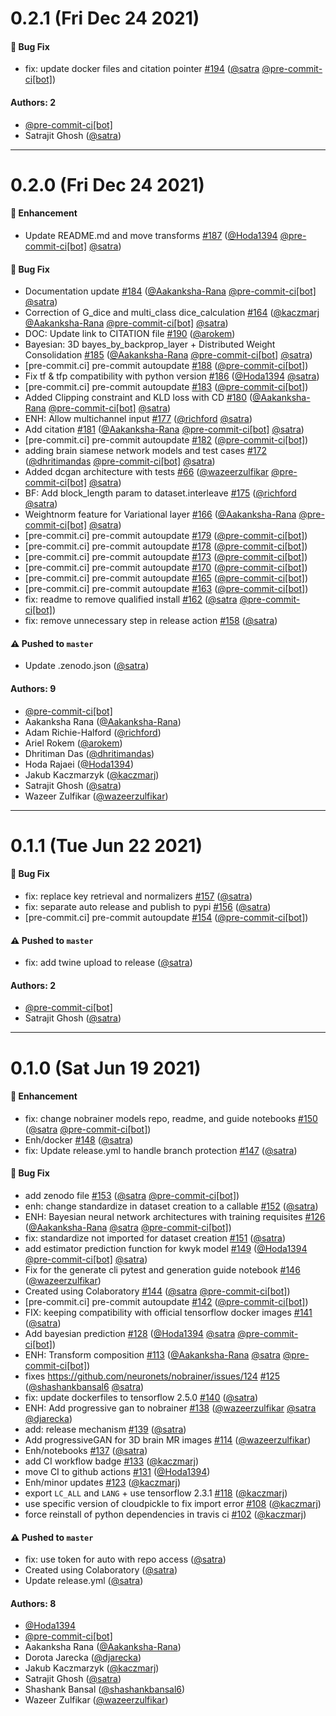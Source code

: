 # 0.2.1 (Fri Dec 24 2021)

#### 🐛 Bug Fix

- fix: update docker files and citation pointer [#194](https://github.com/neuronets/nobrainer/pull/194) ([@satra](https://github.com/satra) [@pre-commit-ci[bot]](https://github.com/pre-commit-ci[bot]))

#### Authors: 2

- [@pre-commit-ci[bot]](https://github.com/pre-commit-ci[bot])
- Satrajit Ghosh ([@satra](https://github.com/satra))

---

# 0.2.0 (Fri Dec 24 2021)

#### 🚀 Enhancement

- Update README.md and move transforms [#187](https://github.com/neuronets/nobrainer/pull/187) ([@Hoda1394](https://github.com/Hoda1394) [@pre-commit-ci[bot]](https://github.com/pre-commit-ci[bot]) [@satra](https://github.com/satra))

#### 🐛 Bug Fix

- Documentation update [#184](https://github.com/neuronets/nobrainer/pull/184) ([@Aakanksha-Rana](https://github.com/Aakanksha-Rana) [@pre-commit-ci[bot]](https://github.com/pre-commit-ci[bot]) [@satra](https://github.com/satra))
- Correction of G_dice and multi_class dice_calculation [#164](https://github.com/neuronets/nobrainer/pull/164) ([@kaczmarj](https://github.com/kaczmarj) [@Aakanksha-Rana](https://github.com/Aakanksha-Rana) [@pre-commit-ci[bot]](https://github.com/pre-commit-ci[bot]) [@satra](https://github.com/satra))
- DOC: Update link to CITATION file [#190](https://github.com/neuronets/nobrainer/pull/190) ([@arokem](https://github.com/arokem))
- Bayesian: 3D bayes_by_backprop_layer + Distributed Weight Consolidation [#185](https://github.com/neuronets/nobrainer/pull/185) ([@Aakanksha-Rana](https://github.com/Aakanksha-Rana) [@pre-commit-ci[bot]](https://github.com/pre-commit-ci[bot]) [@satra](https://github.com/satra))
- [pre-commit.ci] pre-commit autoupdate [#188](https://github.com/neuronets/nobrainer/pull/188) ([@pre-commit-ci[bot]](https://github.com/pre-commit-ci[bot]))
- Fix tf & tfp compatibility with python version [#186](https://github.com/neuronets/nobrainer/pull/186) ([@Hoda1394](https://github.com/Hoda1394) [@satra](https://github.com/satra))
- [pre-commit.ci] pre-commit autoupdate [#183](https://github.com/neuronets/nobrainer/pull/183) ([@pre-commit-ci[bot]](https://github.com/pre-commit-ci[bot]))
- Added Clipping constraint and KLD loss with CD [#180](https://github.com/neuronets/nobrainer/pull/180) ([@Aakanksha-Rana](https://github.com/Aakanksha-Rana) [@pre-commit-ci[bot]](https://github.com/pre-commit-ci[bot]) [@satra](https://github.com/satra))
- ENH: Allow multichannel input [#177](https://github.com/neuronets/nobrainer/pull/177) ([@richford](https://github.com/richford) [@satra](https://github.com/satra))
- Add citation [#181](https://github.com/neuronets/nobrainer/pull/181) ([@Aakanksha-Rana](https://github.com/Aakanksha-Rana) [@pre-commit-ci[bot]](https://github.com/pre-commit-ci[bot]) [@satra](https://github.com/satra))
- [pre-commit.ci] pre-commit autoupdate [#182](https://github.com/neuronets/nobrainer/pull/182) ([@pre-commit-ci[bot]](https://github.com/pre-commit-ci[bot]))
- adding brain siamese network models and test cases [#172](https://github.com/neuronets/nobrainer/pull/172) ([@dhritimandas](https://github.com/dhritimandas) [@pre-commit-ci[bot]](https://github.com/pre-commit-ci[bot]) [@satra](https://github.com/satra))
- Added dcgan architecture with tests [#66](https://github.com/neuronets/nobrainer/pull/66) ([@wazeerzulfikar](https://github.com/wazeerzulfikar) [@pre-commit-ci[bot]](https://github.com/pre-commit-ci[bot]) [@satra](https://github.com/satra))
- BF: Add block_length param to dataset.interleave [#175](https://github.com/neuronets/nobrainer/pull/175) ([@richford](https://github.com/richford) [@satra](https://github.com/satra))
- Weightnorm feature for Variational layer [#166](https://github.com/neuronets/nobrainer/pull/166) ([@Aakanksha-Rana](https://github.com/Aakanksha-Rana) [@pre-commit-ci[bot]](https://github.com/pre-commit-ci[bot]) [@satra](https://github.com/satra))
- [pre-commit.ci] pre-commit autoupdate [#179](https://github.com/neuronets/nobrainer/pull/179) ([@pre-commit-ci[bot]](https://github.com/pre-commit-ci[bot]))
- [pre-commit.ci] pre-commit autoupdate [#178](https://github.com/neuronets/nobrainer/pull/178) ([@pre-commit-ci[bot]](https://github.com/pre-commit-ci[bot]))
- [pre-commit.ci] pre-commit autoupdate [#173](https://github.com/neuronets/nobrainer/pull/173) ([@pre-commit-ci[bot]](https://github.com/pre-commit-ci[bot]))
- [pre-commit.ci] pre-commit autoupdate [#170](https://github.com/neuronets/nobrainer/pull/170) ([@pre-commit-ci[bot]](https://github.com/pre-commit-ci[bot]))
- [pre-commit.ci] pre-commit autoupdate [#165](https://github.com/neuronets/nobrainer/pull/165) ([@pre-commit-ci[bot]](https://github.com/pre-commit-ci[bot]))
- [pre-commit.ci] pre-commit autoupdate [#163](https://github.com/neuronets/nobrainer/pull/163) ([@pre-commit-ci[bot]](https://github.com/pre-commit-ci[bot]))
- fix: readme to remove qualified install [#162](https://github.com/neuronets/nobrainer/pull/162) ([@satra](https://github.com/satra) [@pre-commit-ci[bot]](https://github.com/pre-commit-ci[bot]))
- fix: remove unnecessary step in release action [#158](https://github.com/neuronets/nobrainer/pull/158) ([@satra](https://github.com/satra))

#### ⚠️ Pushed to `master`

- Update .zenodo.json ([@satra](https://github.com/satra))

#### Authors: 9

- [@pre-commit-ci[bot]](https://github.com/pre-commit-ci[bot])
- Aakanksha Rana ([@Aakanksha-Rana](https://github.com/Aakanksha-Rana))
- Adam Richie-Halford ([@richford](https://github.com/richford))
- Ariel Rokem ([@arokem](https://github.com/arokem))
- Dhritiman Das ([@dhritimandas](https://github.com/dhritimandas))
- Hoda Rajaei ([@Hoda1394](https://github.com/Hoda1394))
- Jakub Kaczmarzyk ([@kaczmarj](https://github.com/kaczmarj))
- Satrajit Ghosh ([@satra](https://github.com/satra))
- Wazeer Zulfikar ([@wazeerzulfikar](https://github.com/wazeerzulfikar))

---

# 0.1.1 (Tue Jun 22 2021)

#### 🐛 Bug Fix

- fix: replace key retrieval and normalizers [#157](https://github.com/neuronets/nobrainer/pull/157) ([@satra](https://github.com/satra))
- fix: separate auto release and publish to pypi [#156](https://github.com/neuronets/nobrainer/pull/156) ([@satra](https://github.com/satra))
- [pre-commit.ci] pre-commit autoupdate [#154](https://github.com/neuronets/nobrainer/pull/154) ([@pre-commit-ci[bot]](https://github.com/pre-commit-ci[bot]))

#### ⚠️ Pushed to `master`

- fix: add twine upload to release ([@satra](https://github.com/satra))

#### Authors: 2

- [@pre-commit-ci[bot]](https://github.com/pre-commit-ci[bot])
- Satrajit Ghosh ([@satra](https://github.com/satra))

---

# 0.1.0 (Sat Jun 19 2021)

#### 🚀 Enhancement

- fix: change nobrainer models repo, readme, and guide notebooks [#150](https://github.com/neuronets/nobrainer/pull/150) ([@satra](https://github.com/satra) [@pre-commit-ci[bot]](https://github.com/pre-commit-ci[bot]))
- Enh/docker [#148](https://github.com/neuronets/nobrainer/pull/148) ([@satra](https://github.com/satra))
- fix: Update release.yml to handle branch protection [#147](https://github.com/neuronets/nobrainer/pull/147) ([@satra](https://github.com/satra))

#### 🐛 Bug Fix

- add zenodo file [#153](https://github.com/neuronets/nobrainer/pull/153) ([@satra](https://github.com/satra) [@pre-commit-ci[bot]](https://github.com/pre-commit-ci[bot]))
- enh: change standardize in dataset creation to a callable [#152](https://github.com/neuronets/nobrainer/pull/152) ([@satra](https://github.com/satra))
- ENH: Bayesian neural network architectures with training requisites [#126](https://github.com/neuronets/nobrainer/pull/126) ([@Aakanksha-Rana](https://github.com/Aakanksha-Rana) [@satra](https://github.com/satra) [@pre-commit-ci[bot]](https://github.com/pre-commit-ci[bot]))
- fix: standardize not imported for dataset creation [#151](https://github.com/neuronets/nobrainer/pull/151) ([@satra](https://github.com/satra))
- add estimator prediction function for kwyk model [#149](https://github.com/neuronets/nobrainer/pull/149) ([@Hoda1394](https://github.com/Hoda1394) [@pre-commit-ci[bot]](https://github.com/pre-commit-ci[bot]) [@satra](https://github.com/satra))
- Fix for the generate cli pytest and generation guide notebook [#146](https://github.com/neuronets/nobrainer/pull/146) ([@wazeerzulfikar](https://github.com/wazeerzulfikar))
- Created using Colaboratory [#144](https://github.com/neuronets/nobrainer/pull/144) ([@satra](https://github.com/satra) [@pre-commit-ci[bot]](https://github.com/pre-commit-ci[bot]))
- [pre-commit.ci] pre-commit autoupdate [#142](https://github.com/neuronets/nobrainer/pull/142) ([@pre-commit-ci[bot]](https://github.com/pre-commit-ci[bot]))
- FIX: keeping compatibility with official tensorflow docker images [#141](https://github.com/neuronets/nobrainer/pull/141) ([@satra](https://github.com/satra))
- Add bayesian prediction [#128](https://github.com/neuronets/nobrainer/pull/128) ([@Hoda1394](https://github.com/Hoda1394) [@satra](https://github.com/satra) [@pre-commit-ci[bot]](https://github.com/pre-commit-ci[bot]))
- ENH: Transform composition [#113](https://github.com/neuronets/nobrainer/pull/113) ([@Aakanksha-Rana](https://github.com/Aakanksha-Rana) [@satra](https://github.com/satra) [@pre-commit-ci[bot]](https://github.com/pre-commit-ci[bot]))
- fixes https://github.com/neuronets/nobrainer/issues/124 [#125](https://github.com/neuronets/nobrainer/pull/125) ([@shashankbansal6](https://github.com/shashankbansal6) [@satra](https://github.com/satra))
- fix: update dockerfiles to tensorflow 2.5.0 [#140](https://github.com/neuronets/nobrainer/pull/140) ([@satra](https://github.com/satra))
- ENH: Add progressive gan to nobrainer [#138](https://github.com/neuronets/nobrainer/pull/138) ([@wazeerzulfikar](https://github.com/wazeerzulfikar) [@satra](https://github.com/satra) [@djarecka](https://github.com/djarecka))
- add: release mechanism [#139](https://github.com/neuronets/nobrainer/pull/139) ([@satra](https://github.com/satra))
- Add progressiveGAN for 3D brain MR images [#114](https://github.com/neuronets/nobrainer/pull/114) ([@wazeerzulfikar](https://github.com/wazeerzulfikar))
- Enh/notebooks [#137](https://github.com/neuronets/nobrainer/pull/137) ([@satra](https://github.com/satra))
- add CI workflow badge [#133](https://github.com/neuronets/nobrainer/pull/133) ([@kaczmarj](https://github.com/kaczmarj))
- move CI to github actions [#131](https://github.com/neuronets/nobrainer/pull/131) ([@Hoda1394](https://github.com/Hoda1394))
- Enh/minor updates [#123](https://github.com/neuronets/nobrainer/pull/123) ([@kaczmarj](https://github.com/kaczmarj))
- export `LC_ALL` and `LANG` + use tensorflow 2.3.1 [#118](https://github.com/neuronets/nobrainer/pull/118) ([@kaczmarj](https://github.com/kaczmarj))
- use specific version of cloudpickle to fix import error [#108](https://github.com/neuronets/nobrainer/pull/108) ([@kaczmarj](https://github.com/kaczmarj))
- force reinstall of python dependencies in travis ci [#102](https://github.com/neuronets/nobrainer/pull/102) ([@kaczmarj](https://github.com/kaczmarj))

#### ⚠️ Pushed to `master`

- fix: use token for auto with repo access ([@satra](https://github.com/satra))
- Created using Colaboratory ([@satra](https://github.com/satra))
- Update release.yml ([@satra](https://github.com/satra))

#### Authors: 8

- [@Hoda1394](https://github.com/Hoda1394)
- [@pre-commit-ci[bot]](https://github.com/pre-commit-ci[bot])
- Aakanksha Rana ([@Aakanksha-Rana](https://github.com/Aakanksha-Rana))
- Dorota Jarecka ([@djarecka](https://github.com/djarecka))
- Jakub Kaczmarzyk ([@kaczmarj](https://github.com/kaczmarj))
- Satrajit Ghosh ([@satra](https://github.com/satra))
- Shashank Bansal ([@shashankbansal6](https://github.com/shashankbansal6))
- Wazeer Zulfikar ([@wazeerzulfikar](https://github.com/wazeerzulfikar))
